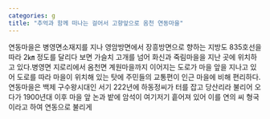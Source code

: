 ```yaml
---
categories: g
title: "추억과 함께 떠나는 걸어서 고향앞으로 옴천 연동마을"
---
```

연동마을은 병영면소재지를 지나 영암방면에서 장흥방면으로 향하는 지방도 835호선을 따라 2㎞ 정도를 달리다 보면 가슬치 고개를 넘어 화신과 죽림마을을 지난 곳에 위치하고 있다.병영면 지로리에서 옴천면 계원마을까지 이어지는 도로가 마을 앞을 지나고 있어 도로를 따라 마을이 위치해 있는 탓에 주민들의 교통편이 인근 마을에 비해 편리하다. 연동마을은 백제 구수왕시대인 서기 222년에 하동정씨가 터를 잡고 당산리라 불리어 오다가 1900년대 이후 마을 앞 논과 밭에 암석이 여기저기 흩어져 있어 이를 연의 씨 형국이라고 하여 연동으로 불리게